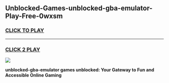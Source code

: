 
## Unblocked-Games-unblocked-gba-emulator-Play-Free-0wxsm
<h3>
<a href="https://premium76.site?title=unblocked-gba-emulator&ref=21A">CLICK TO PLAY</a></h3>
<hr>

<h3>
<a href="https://premium76.site?title=unblocked-gba-emulator&ref=21A">CLICK 2 PLAY</a>
  
</h3>

<a href="https://premium76.site?title=unblocked-gba-emulator&ref=21A"><img src="https://clearcache.store/games.png"></a>


**unblocked-gba-emulator games unblocked: Your Gateway to Fun and Accessible Online Gaming**
